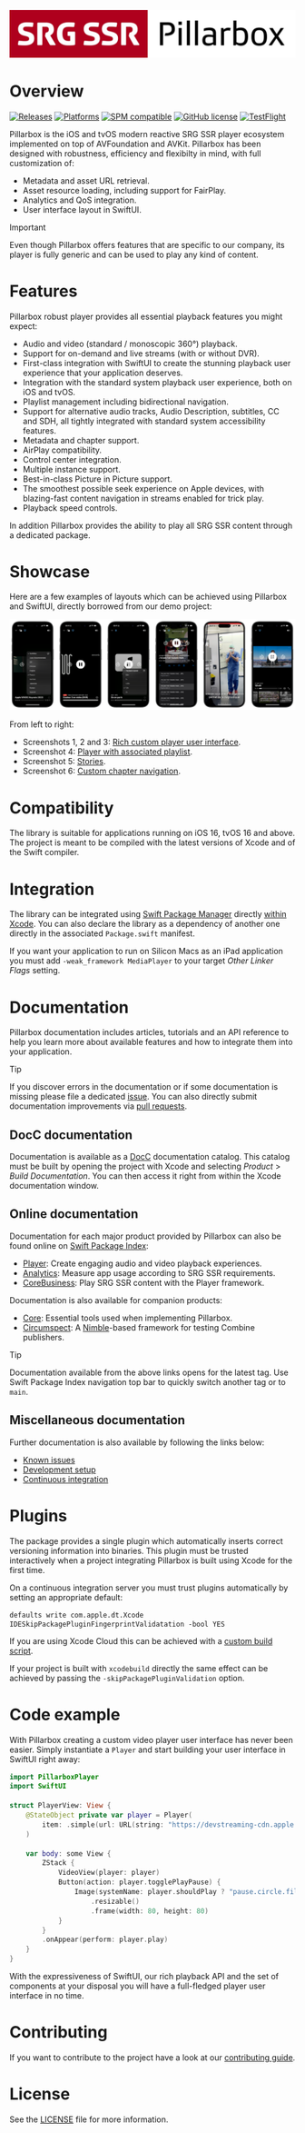 <!-- markdownlint-disable-next-line MD041 -->
[![Pillarbox logo](docs/README-images/logo.jpg)](https://github.com/SRGSSR/pillarbox-apple)

# Overview

[![Releases](https://img.shields.io/endpoint?url=https%3A%2F%2Fswiftpackageindex.com%2Fapi%2Fpackages%2FSRGSSR%2Fpillarbox-apple%2Fbadge%3Ftype%3Dswift-versions)](https://swiftpackageindex.com/SRGSSR/pillarbox-apple) [![Platforms](https://img.shields.io/endpoint?url=https%3A%2F%2Fswiftpackageindex.com%2Fapi%2Fpackages%2FSRGSSR%2Fpillarbox-apple%2Fbadge%3Ftype%3Dplatforms)](https://swiftpackageindex.com/SRGSSR/pillarbox-apple) [![SPM compatible](https://img.shields.io/badge/SPM-compatible-4BC51D.svg?style=flat)](https://swift.org/package-manager) [![GitHub license](https://img.shields.io/github/license/SRGSSR/pillarbox-apple)](LICENSE) [![TestFlight](https://img.shields.io/badge/%EF%A3%BF-TestFlight-499ae4?link=https%3A%2F%2Ftestflight.apple.com%2Fjoin%2FTS6ngLqf)](https://testflight.apple.com/join/TS6ngLqf)

Pillarbox is the iOS and tvOS modern reactive SRG SSR player ecosystem implemented on top of AVFoundation and AVKit. Pillarbox has been designed with robustness, efficiency and flexibilty in mind, with full customization of:

- Metadata and asset URL retrieval.
- Asset resource loading, including support for FairPlay.
- Analytics and QoS integration.
- User interface layout in SwiftUI.

> [!IMPORTANT]
> Even though Pillarbox offers features that are specific to our company, its player is fully generic and can be used to play any kind of content.

# Features

Pillarbox robust player provides all essential playback features you might expect:

- Audio and video (standard / monoscopic 360°) playback.
- Support for on-demand and live streams (with or without DVR).
- First-class integration with SwiftUI to create the stunning playback user experience that your application deserves.
- Integration with the standard system playback user experience, both on iOS and tvOS.
- Playlist management including bidirectional navigation.
- Support for alternative audio tracks, Audio Description, subtitles, CC and SDH, all tightly integrated with standard system accessibility features.
- Metadata and chapter support.
- AirPlay compatibility.
- Control center integration.
- Multiple instance support.
- Best-in-class Picture in Picture support.
- The smoothest possible seek experience on Apple devices, with blazing-fast content navigation in streams enabled for trick play.
- Playback speed controls.

In addition Pillarbox provides the ability to play all SRG SSR content through a dedicated package.

# Showcase

Here are a few examples of layouts which can be achieved using Pillarbox and SwiftUI, directly borrowed from our demo project:

[![Showcase](docs/README-images/showcase.png)](https://github.com/SRGSSR/pillarbox-apple)

From left to right:

- Screenshots 1, 2 and 3: [Rich custom player user interface](Demo/Sources/Players/PlaybackView.swift).
- Screenshot 4: [Player with associated playlist](Demo/Sources/Showcase/Playlist/PlaylistView.swift).
- Screenshot 5: [Stories](Demo/Sources/Showcase/Stories/StoriesView.swift).
- Screenshot 6: [Custom chapter navigation](Demo/Sources/Players/PlayerView.swift).

# Compatibility

The library is suitable for applications running on iOS 16, tvOS 16 and above. The project is meant to be compiled with the latest versions of Xcode and of the Swift compiler.

# Integration

The library can be integrated using [Swift Package Manager](https://swift.org/package-manager) directly [within Xcode](https://developer.apple.com/documentation/xcode/adding_package_dependencies_to_your_app). You can also declare the library as a dependency of another one directly in the associated `Package.swift` manifest.

If you want your application to run on Silicon Macs as an iPad application you must add `-weak_framework MediaPlayer` to your target _Other Linker Flags_ setting.

# Documentation

Pillarbox documentation includes articles, tutorials and an API reference to help you learn more about available features and how to integrate them into your application.

> [!TIP]
> If you discover errors in the documentation or if some documentation is missing please file a dedicated [issue](https://github.com/SRGSSR/pillarbox-apple/issues/new/choose). You can also directly submit documentation improvements via [pull requests](https://github.com/SRGSSR/pillarbox-apple/compare).

## DocC documentation

Documentation is available as a [DocC](https://developer.apple.com/documentation/docc) documentation catalog. This catalog must be built by opening the project with Xcode and selecting _Product_ > _Build Documentation_. You can then access it right from within the Xcode documentation window.

## Online documentation

Documentation for each major product provided by Pillarbox can also be found online on [Swift Package Index](https://swiftpackageindex.com/SRGSSR/pillarbox-apple):

- [Player](https://swiftpackageindex.com/SRGSSR/pillarbox-apple/documentation/pillarboxplayer): Create engaging audio and video playback experiences.
- [Analytics](https://swiftpackageindex.com/SRGSSR/pillarbox-apple/documentation/pillarboxanalytics): Measure app usage according to SRG SSR requirements.
- [CoreBusiness](https://swiftpackageindex.com/SRGSSR/pillarbox-apple/documentation/pillarboxcorebusiness): Play SRG SSR content with the Player framework.

Documentation is also available for companion products:

- [Core](https://swiftpackageindex.com/SRGSSR/pillarbox-apple/documentation/pillarboxcore): Essential tools used when implementing Pillarbox.
- [Circumspect](https://swiftpackageindex.com/SRGSSR/pillarbox-apple/documentation/pillarboxcircumpsect): A [Nimble](https://github.com/Quick/Nimble)-based framework for testing Combine publishers.

> [!TIP]
> Documentation available from the above links opens for the latest tag. Use Swift Package Index navigation top bar to quickly switch another tag or to `main`.

## Miscellaneous documentation

Further documentation is also available by following the links below:

- [Known issues](docs/KNOWN_ISSUES.md)
- [Development setup](docs/DEVELOPMENT_SETUP.md)
- [Continuous integration](docs/CONTINUOUS_INTEGRATION.md)

# Plugins

The package provides a single plugin which automatically inserts correct versioning information into binaries. This plugin must be trusted interactively when a project integrating Pillarbox is built using Xcode for the first time.

On a continuous integration server you must trust plugins automatically by setting an appropriate default:

```shell
defaults write com.apple.dt.Xcode IDESkipPackagePluginFingerprintValidatation -bool YES
```

If you are using Xcode Cloud this can be achieved with a [custom build script](https://developer.apple.com/documentation/xcode/writing-custom-build-scripts).

If your project is built with `xcodebuild` directly the same effect can be achieved by passing the `-skipPackagePluginValidation` option.

# Code example

With Pillarbox creating a custom video player user interface has never been easier. Simply instantiate a `Player` and start building your user interface in SwiftUI right away:

```swift
import PillarboxPlayer
import SwiftUI

struct PlayerView: View {
    @StateObject private var player = Player(
        item: .simple(url: URL(string: "https://devstreaming-cdn.apple.com/videos/streaming/examples/img_bipbop_adv_example_ts/master.m3u8")!)
    )

    var body: some View {
        ZStack {
            VideoView(player: player)
            Button(action: player.togglePlayPause) {
                Image(systemName: player.shouldPlay ? "pause.circle.fill" : "play.circle.fill")
                    .resizable()
                    .frame(width: 80, height: 80)
            }
        }
        .onAppear(perform: player.play)
    }
}
```

With the expressiveness of SwiftUI, our rich playback API and the set of components at your disposal you will have a full-fledged player user interface in no time.

# Contributing

If you want to contribute to the project have a look at our [contributing guide](docs/CONTRIBUTING.md).

# License

See the [LICENSE](LICENSE) file for more information.
